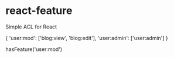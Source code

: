 # react-feature
Simple ACL for React

{
  'user:mod': ['blog:view', 'blog:edit'],
  'user:admin': ['user:admin']
}


<FeaturesContext config={}>
  <Feature name='user:mode'>

  </Feature>

  <Feature name='!user:mod'>

  </Feature>

</FeaturesContext>


hasFeature('user:mod')